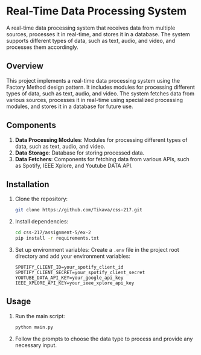 # Real-Time Data Processing System

A real-time data processing system that receives data from multiple sources, processes it in real-time, and stores it in a database. The system supports different types of data, such as text, audio, and video, and processes them accordingly.

## Overview

This project implements a real-time data processing system using the Factory Method design pattern. It includes modules for processing different types of data, such as text, audio, and video. The system fetches data from various sources, processes it in real-time using specialized processing modules, and stores it in a database for future use.

## Components

1. **Data Processing Modules**: Modules for processing different types of data, such as text, audio, and video.
2. **Data Storage**: Database for storing processed data.
3. **Data Fetchers**: Components for fetching data from various APIs, such as Spotify, IEEE Xplore, and Youtube DATA API.

## Installation

1. Clone the repository:

   ```bash
   git clone https://github.com/Tikava/css-217.git
   ```

2. Install dependencies:

   ```bash
   cd css-217/assignment-5/ex-2
   pip install -r requirements.txt
   ```

3. Set up environment variables:
   Create a `.env` file in the project root directory and add your environment variables:

   ```plaintext
   SPOTIFY_CLIENT_ID=your_spotify_client_id
   SPOTIFY_CLIENT_SECRET=your_spotify_client_secret
   YOUTUBE_DATA_API_KEY=your_google_api_key
   IEEE_XPLORE_API_KEY=your_ieee_xplore_api_key
   ```

## Usage

1. Run the main script:
   ```python
   python main.py
   ```

2. Follow the prompts to choose the data type to process and provide any necessary input.
